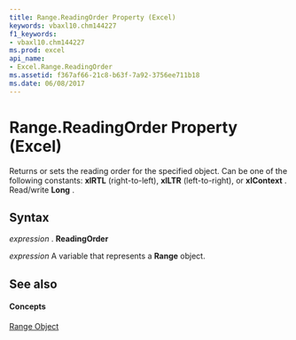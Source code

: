 ```yaml
---
title: Range.ReadingOrder Property (Excel)
keywords: vbaxl10.chm144227
f1_keywords:
- vbaxl10.chm144227
ms.prod: excel
api_name:
- Excel.Range.ReadingOrder
ms.assetid: f367af66-21c8-b63f-7a92-3756ee711b18
ms.date: 06/08/2017
---
```



# Range.ReadingOrder Property (Excel)

Returns or sets the reading order for the specified object. Can be one of the following constants:  **xlRTL** (right-to-left), **xlLTR** (left-to-right), or **xlContext** . Read/write **Long** .


## Syntax

 _expression_ . **ReadingOrder**

 _expression_ A variable that represents a **Range** object.


## See also


#### Concepts


[Range Object](Excel.Range(objec).md)

